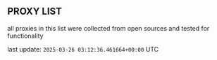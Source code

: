 ## PROXY LIST

all proxies in this list were collected from open sources and tested for functionality

last update: `2025-03-26 03:12:36.461664+00:00` UTC